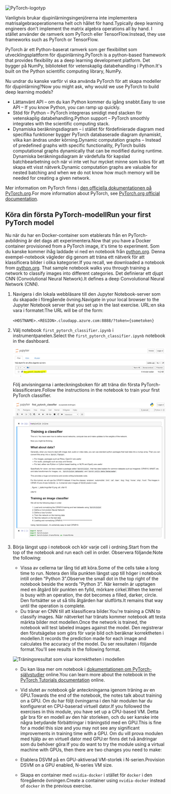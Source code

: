 ![PyTorch-logotyp](../media/5-image1.png) 

<span data-ttu-id="52050-102">Vanligtvis brukar djupinlärningsingenjörerna inte implementera matrisalgebraoperationerna helt och hållet för hand.</span><span class="sxs-lookup"><span data-stu-id="52050-102">Typically deep learning engineers don't implement the matrix algebra operations all by hand.</span></span> <span data-ttu-id="52050-103">I stället använder de ramverk som PyTorch eller TensorFlow.</span><span class="sxs-lookup"><span data-stu-id="52050-103">Instead, they use frameworks such as PyTorch or TensorFlow.</span></span>  

<span data-ttu-id="52050-104">PyTorch är ett Python-baserat ramverk som ger flexibilitet som utvecklingsplattform för djupinlärning.</span><span class="sxs-lookup"><span data-stu-id="52050-104">PyTorch is a python-based framework that provides flexibility as a deep learning development platform.</span></span> <span data-ttu-id="52050-105">Det bygger på NumPy, biblioteket för vetenskaplig databehandling i Python.</span><span class="sxs-lookup"><span data-stu-id="52050-105">It's built on the Python scientific computing library, NumPy.</span></span> 

<span data-ttu-id="52050-106">Nu undrar du kanske varför vi ska använda PyTorch för att skapa modeller för djupinlärning?</span><span class="sxs-lookup"><span data-stu-id="52050-106">Now you might ask, why would we use PyTorch to build deep learning models?</span></span>  

- <span data-ttu-id="52050-107">Lättanvänt API – om du kan Python kommer du igång snabbt.</span><span class="sxs-lookup"><span data-stu-id="52050-107">Easy to use API – If you know Python, you can ramp up quickly.</span></span>
- <span data-ttu-id="52050-108">Stöd för Python – PyTorch integreras smidigt med stacken för vetenskaplig databehandling.</span><span class="sxs-lookup"><span data-stu-id="52050-108">Python support – PyTorch smoothly integrates with the scientific computing stack.</span></span>
- <span data-ttu-id="52050-109">Dynamiska beräkningsdiagram – i stället för fördefinierade diagram med specifika funktioner bygger PyTorch databaserade diagram dynamiskt, vilka kan ändras under körning.</span><span class="sxs-lookup"><span data-stu-id="52050-109">Dynamic computation graphs – Instead of predefined graphs with specific functionality, PyTorch builds computational graphs dynamically that can be modified during runtime.</span></span> <span data-ttu-id="52050-110">Dynamiska beräkningsdiagram är värdefulla för kapslad batchbearbetning och när vi inte vet hur mycket minne som krävs för att skapa ett visst nätverk.</span><span class="sxs-lookup"><span data-stu-id="52050-110">Dynamic computation graphs are valuable for nested batching and when we do not know how much memory will be needed for creating a given network.</span></span>

<span data-ttu-id="52050-111">Mer information om PyTorch finns i [den officiella dokumentationen på PyTorch.org](https://pytorch.org/about/).</span><span class="sxs-lookup"><span data-stu-id="52050-111">For more information about PyTorch, see [PyTorch.org official documentation](https://pytorch.org/about/).</span></span>

## <a name="run-your-first-pytorch-model"></a><span data-ttu-id="52050-112">Köra din första PyTorch-modell</span><span class="sxs-lookup"><span data-stu-id="52050-112">Run your first PyTorch model</span></span>

<span data-ttu-id="52050-113">Nu när du har en Docker-container som etablerats från en PyTorch-avbildning är det dags att experimentera.</span><span class="sxs-lookup"><span data-stu-id="52050-113">Now that you have a Docker container provisioned from a PyTorch image, it's time to experiment.</span></span> <span data-ttu-id="52050-114">Som du kanske kommer ihåg laddade vi ned en notebook från [python.org](https://python.org). Denna exempel-notebook vägleder dig genom att träna ett nätverk för att klassificera bilder i olika kategorier.</span><span class="sxs-lookup"><span data-stu-id="52050-114">If you recall, we downloaded a notebook from [python.org](https://python.org). That sample notebook walks you through training a network to classify images  into different categories.</span></span> <span data-ttu-id="52050-115">Det definierar ett djupt CNN (Convolutional Neural Network).</span><span class="sxs-lookup"><span data-stu-id="52050-115">It defines a deep Convolutional Neural Network (CNN).</span></span>

1. <span data-ttu-id="52050-116">Navigera i din lokala webbläsare till den Jupyter Notebook-server som du skapade i föregående övning.</span><span class="sxs-lookup"><span data-stu-id="52050-116">Navigate in your local browser to the Jupyter Notebook server that you set up in the last exercise.</span></span> <span data-ttu-id="52050-117">URL:en ska vara i formatet:</span><span class="sxs-lookup"><span data-stu-id="52050-117">The URL will be of the form:</span></span>

    `<HOSTNAME>.<REGION>.cloudapp.azure.com:8888/?token={sometoken}`

1. <span data-ttu-id="52050-118">Välj notebook `first_pytorch_classifier.ipynb` i instrumentpanelen.</span><span class="sxs-lookup"><span data-stu-id="52050-118">Select the `first_pytorch_classifier.ipynb` notebook in the dashboard.</span></span>

    ![välj the first_pytorch_classifier.ipynb](../media/5-image2.PNG)

    <span data-ttu-id="52050-120">Följ anvisningarna i anteckningsboken för att träna din första PyTorch-klassificerare.</span><span class="sxs-lookup"><span data-stu-id="52050-120">Follow the instructions in the notebook to train your first PyTorch classifier.</span></span>

    ![skärmbild av ”Träna en notebook-klassificerare”](../media/5-image3.PNG)

2. <span data-ttu-id="52050-122">Börja längst upp i notebook och kör varje cell i ordning.</span><span class="sxs-lookup"><span data-stu-id="52050-122">Start from the top of the notebook and run each cell in order.</span></span> <span data-ttu-id="52050-123">Observera följande:</span><span class="sxs-lookup"><span data-stu-id="52050-123">Note the following:</span></span>

    - <span data-ttu-id="52050-124">Vissa av cellerna tar lång tid att köra.</span><span class="sxs-lookup"><span data-stu-id="52050-124">Some of the cells take a long time to run.</span></span> <span data-ttu-id="52050-125">Notera den lilla punkten längst upp till höger i notebook intill orden ”Python 3”.</span><span class="sxs-lookup"><span data-stu-id="52050-125">Observe the small dot in the top right of the notebook beside the words "Python 3".</span></span> <span data-ttu-id="52050-126">När kerneln är upptagen med en åtgärd blir punkten en fylld, mörkare cirkel.</span><span class="sxs-lookup"><span data-stu-id="52050-126">When the kernel is busy with an operation, the dot becomes a filled, darker, circle.</span></span> <span data-ttu-id="52050-127">Den fortsätter se ut så tills åtgärden har slutförts.</span><span class="sxs-lookup"><span data-stu-id="52050-127">It remains that way until the operation is complete.</span></span> 
    - <span data-ttu-id="52050-128">Du tränar en CNN till att klassificera bilder.</span><span class="sxs-lookup"><span data-stu-id="52050-128">You're training a CNN to classify images.</span></span> <span data-ttu-id="52050-129">När nätverket har tränats kommer notebook att testa märkta bilder mot modellen.</span><span class="sxs-lookup"><span data-stu-id="52050-129">Once the network is trained, the notebook will test labeled images against the model.</span></span> <span data-ttu-id="52050-130">Den registrerar den förutsägelse som görs för varje bild och beräknar korrektheten i modellen.</span><span class="sxs-lookup"><span data-stu-id="52050-130">It records the prediction made for each image and calculates the accuracy of the model.</span></span> <span data-ttu-id="52050-131">Du ser resultaten i följande format.</span><span class="sxs-lookup"><span data-stu-id="52050-131">You'll see results in the following format.</span></span>

    ![Träningsresultat som visar korrektheten i modellen](../media/accuracy.png)
    
    - <span data-ttu-id="52050-133">Du kan läsa mer om notebook i [dokumentationen om PyTorch-självstudier](https://pytorch.org/tutorials/beginner/blitz/cifar10_tutorial.html) online.</span><span class="sxs-lookup"><span data-stu-id="52050-133">You can learn more about the notebook in the [PyTorch Tutorials documentation](https://pytorch.org/tutorials/beginner/blitz/cifar10_tutorial.html) online.</span></span>
    
    - <span data-ttu-id="52050-134">Vid slutet av notebook går anteckningarna igenom träning av en GPU.</span><span class="sxs-lookup"><span data-stu-id="52050-134">Towards the end of the notebook, the notes talk about training on a GPU.</span></span> <span data-ttu-id="52050-135">Om du har följt övningarna i den här modulen har du konfigurerat en CPU-baserad virtuell dator.</span><span class="sxs-lookup"><span data-stu-id="52050-135">If you followed the exercises in this module, you have set up a CPU-based VM.</span></span> <span data-ttu-id="52050-136">Detta går bra för en modell av den här storleken, och du ser kanske inte några betydande förbättringar i träningstid med en GPU.</span><span class="sxs-lookup"><span data-stu-id="52050-136">This is fine for a model this size and you may not see any significant improvements in training time with a GPU.</span></span> <span data-ttu-id="52050-137">Om du vill prova modulen med hjälp av en virtuell dator med GPU:er finns det två ändringar som du behöver göra:</span><span class="sxs-lookup"><span data-stu-id="52050-137">If you do want to try the module using a  virtual machine with GPUs, then there are two changes you need to make:</span></span>
    - <span data-ttu-id="52050-138">Etablera DSVM på en GPU-aktiverad VM-storlek i N-serien.</span><span class="sxs-lookup"><span data-stu-id="52050-138">Provision DSVM on a GPU enabled, N-series VM size.</span></span>
    - <span data-ttu-id="52050-139">Skapa en container med `nvidia-docker` i stället för `docker` i den föregående övningen.</span><span class="sxs-lookup"><span data-stu-id="52050-139">Create a container using `nvidia-docker` instead of `docker` in the previous exercise.</span></span>